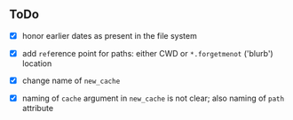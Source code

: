 

<!--

## Creating a New Memo Object


* ForgetMeNot objects are called 'memos';
* creating a new memo happens with `FMN.create_memo`;
* memos are stored on disk in JSON format;
* the default name for memos is `.forgetmenot-memo.json`;
* on memo creation, a path and/or a name can be indicated;
* when both `path` and `name` are given, a file is read from (where present) and written to disk;
* `path` is interpreted relative to current working directory (CWD);
* ... but `globs` are relative to the memo's location;


-->

## ToDo

* [X] honor earlier dates as present in the file system
* [X] add `ref`erence point for paths: either CWD or `*.forgetmenot` ('blurb') location
* [X] change name of `new_cache`
* [X] naming of `cache` argument in `new_cache` is not clear; also naming of `path` attribute


